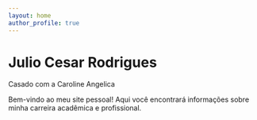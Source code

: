 ```yaml
---
layout: home
author_profile: true
---
```


# Julio Cesar Rodrigues

Casado com a Caroline Angelica

Bem-vindo ao meu site pessoal! Aqui você encontrará informações sobre minha carreira acadêmica e profissional.
